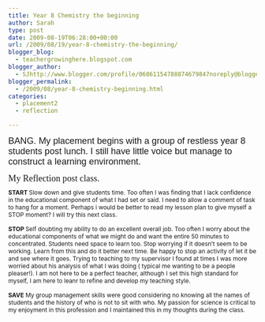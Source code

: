 ```yaml
---
title: Year 8 Chemistry the beginning
author: Sarah
type: post
date: 2009-08-19T06:28:00+00:00
url: /2009/08/19/year-8-chemistry-the-beginning/
blogger_blog:
  - teachergrowinghere.blogspot.com
blogger_author:
  - SJhttp://www.blogger.com/profile/06861154788874679847noreply@blogger.com
blogger_permalink:
  - /2009/08/year-8-chemistry-beginning.html
categories:
  - placement2
  - reflection

---
```

<span style="font-family:Times New Roman,serif;"><span style="font-size:130%;"><span style="font-family:arial;">BANG. My placement begins with a group of restless year 8 students post lunch. I still have little voice but manage to construct a learning environment.</span><br /></span></span>

<p style="margin-top: 0.42cm; line-height: 100%; page-break-after: avoid;">
  <span style="font-family:Times New Roman,serif;"><span style="font-size:130%;">My Reflection post class.<br /></span></span>
</p>

<p class="western">
  <span style="font-size:85%;"><span style="font-weight: bold;">START </span>Slow down and give students time. Too often I was finding that I lack confidence in the educational component of what I had set or said. I need to allow a comment of task to hang for a moment. Perhaps i would be better to read my lesson plan to give myself a STOP moment? I will try this next class.</span>
</p>

<p class="western">
  <span style="font-size:85%;"><span style="font-weight: bold;">STOP </span>Self doubting my ability to do an excellent overall job. Too often I worry about the educational components of what we might do and want the entire 50 minutes to concentrated. Students need space to learn too. Stop worrying if it doesn&#8217;t seem to be working. Learn from this and do it better next time. Be happy to stop an activity of let it be and see where it goes. Trying to teaching to my supervisor I found at times I was more worried about his analysis of what I was doing ( typical me wanting to be a people pleaser!). I am not here to be a perfect teacher, although I set this high standard for myself, I am here to leanr to refine and develop my teaching style.</span>
</p>

<p class="western">
  <span style="font-size:85%;"><span style="font-weight: bold;">SAVE</span> My group management skills were good considering no knowing all the names of students and the history of who is not to sit with who. My passion for science is critical to my enjoyment in this profession and I maintained this in my thoughts during the class. </span>
</p>

<p class="western">